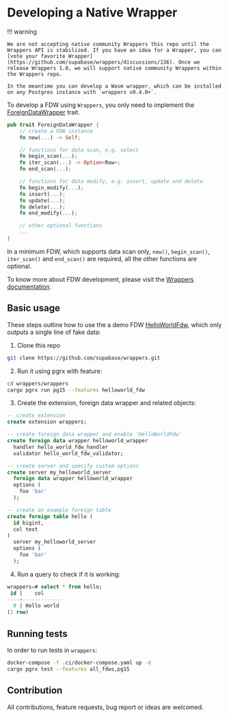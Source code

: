 # Developing a Native Wrapper

!!! warning

    We are not accepting native community Wrappers this repo until the Wrappers API is stabilized. If you have an idea for a Wrapper, you can [vote your favorite Wrapper](https://github.com/supabase/wrappers/discussions/136). Once we release Wrappers 1.0, we will support native community Wrappers within the Wrappers repo.

    In the meantime you can develop a Wasm wrapper, which can be installed on any Postgres instance with `wrappers v0.4.0+`.

To develop a FDW using `Wrappers`, you only need to implement the [ForeignDataWrapper](https://github.com/supabase/wrappers/blob/main/supabase-wrappers/src/interface.rs) trait.

```rust
pub trait ForeignDataWrapper {
    // create a FDW instance
    fn new(...) -> Self;

    // functions for data scan, e.g. select
    fn begin_scan(...);
    fn iter_scan(...) -> Option<Row>;
    fn end_scan(...);

    // functions for data modify, e.g. insert, update and delete
    fn begin_modify(...);
    fn insert(...);
    fn update(...);
    fn delete(...);
    fn end_modify(...);

    // other optional functions
    ...
}
```

In a minimum FDW, which supports data scan only, `new()`, `begin_scan()`, `iter_scan()` and `end_scan()` are required, all the other functions are optional.

To know more about FDW development, please visit the [Wrappers documentation](https://docs.rs/supabase-wrappers/latest/supabase_wrappers/).

## Basic usage

These steps outline how to use the a demo FDW [HelloWorldFdw](./wrappers/src/fdw/helloworld_fdw), which only outputs a single line of fake data:

1. Clone this repo

```bash
git clone https://github.com/supabase/wrappers.git
```

2. Run it using pgrx with feature:

```bash
cd wrappers/wrappers
cargo pgrx run pg15 --features helloworld_fdw
```

3. Create the extension, foreign data wrapper and related objects:

```sql
-- create extension
create extension wrappers;

-- create foreign data wrapper and enable 'HelloWorldFdw'
create foreign data wrapper helloworld_wrapper
  handler hello_world_fdw_handler
  validator hello_world_fdw_validator;

-- create server and specify custom options
create server my_helloworld_server
  foreign data wrapper helloworld_wrapper
  options (
    foo 'bar'
  );

-- create an example foreign table
create foreign table hello (
  id bigint,
  col text
)
  server my_helloworld_server
  options (
    foo 'bar'
  );
```

4. Run a query to check if it is working:

```sql
wrappers=# select * from hello;
 id |    col
----+-------------
  0 | Hello world
(1 row)
```

## Running tests

In order to run tests in `wrappers`:

```bash
docker-compose -f .ci/docker-compose.yaml up -d
cargo pgrx test --features all_fdws,pg15
```

## Contribution

All contributions, feature requests, bug report or ideas are welcomed.
